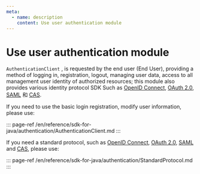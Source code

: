 ```yaml
---
meta:
  - name: description
    content: Use user authentication module
---
```


# Use user authentication module

<LastUpdated/>

`AuthenticationClient` , is requested by the end user (End User), providing a method of logging in, registration, logout, managing user data, access to all management user identity of authorized resources; this module also provides various identity protocol SDK Such as [OpenID Connect](/guides/federation/oidc.md), [OAuth 2.0](/guides/federation/oauth.md), [SAML](/guides/federation/saml.md) 和 [CAS](/guides/federation/cas.md).

If you need to use the basic login registration, modify user information, please use:

::: page-ref /en/reference/sdk-for-java/authentication/AuthenticationClient.md
:::

If you need a standard protocol, such as [OpenID Connect](/guides/federation/oidc.md), [OAuth 2.0](/guides/federation/oauth.md), [SAML](/guides/federation/saml.md) and [CAS](/guides/federation/cas.md), please use:

::: page-ref /en/reference/sdk-for-java/authentication/StandardProtocol.md
:::

<!--
如果你需要Use  MFA，请Use ：

::: page-ref /reference/sdk-for-java/authentication/MfaAuthenticationClient.md
:::
-->
